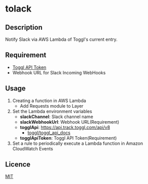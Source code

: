 # tolack

## Description

Notify Slack via AWS Lambda of Toggl's current entry.

## Requirement

- [Toggl API Token](https://toggl.com/app/profile)
- Webhook URL for Slack Incoming WebHooks

## Usage

1. Creating a function in AWS Lambda
    - Add Requests module to Layer
2. Set the Lambda environment variables
    - **slackChannel**: Slack channel name
    - **slackWebhookUrl**: Webhook URL(Requirement)
    - **togglApi**: <https://api.track.toggl.com/api/v8>
        - [toggl/toggl_api_docs](https://github.com/toggl/toggl_api_docs/blob/master/toggl_api.md)
    - **togglApiToken**: Toggl API Token(Requirement)
3. Set a rule to periodically execute a Lambda function in Amazon CloudWatch Events

## Licence

[MIT](https://github.com/bryutus/tolack/blob/master/LICENSE)
